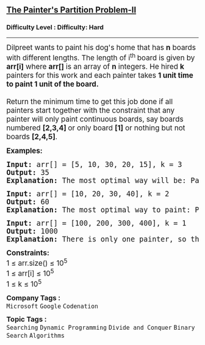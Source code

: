 <h2><a href="https://www.geeksforgeeks.org/problems/the-painters-partition-problem1535/1?page=1&category=Binary%20Search&difficulty=Easy,Medium,Hard&status=unsolved&sortBy=submissions">The Painter's Partition Problem-II</a></h2><h3>Difficulty Level : Difficulty: Hard</h3><hr><div class="problems_problem_content__Xm_eO"><p><span style="font-size: 14pt;">Dilpreet wants to paint&nbsp;his dog's home that has&nbsp;<strong>n</strong> boards with&nbsp;different lengths. The length of i<sup>th&nbsp;</sup>board is given by <strong>arr[i]</strong> where <strong>arr[]</strong> is an array of <strong>n</strong> integers. He hired <strong>k</strong> painters for this work and each painter takes <strong>1 unit time to paint 1 unit of the board. <br></strong><span style="font-family: -apple-system, BlinkMacSystemFont, 'Segoe UI', Roboto, Oxygen, Ubuntu, Cantarell, 'Open Sans', 'Helvetica Neue', sans-serif;"><br>Return the minimum time to get this job done if all painters start together with the constraint that any painter will only paint continuous boards, say boards numbered </span><strong style="font-family: -apple-system, BlinkMacSystemFont, 'Segoe UI', Roboto, Oxygen, Ubuntu, Cantarell, 'Open Sans', 'Helvetica Neue', sans-serif;">[2,3,4] </strong><span style="font-family: -apple-system, BlinkMacSystemFont, 'Segoe UI', Roboto, Oxygen, Ubuntu, Cantarell, 'Open Sans', 'Helvetica Neue', sans-serif;">or only board </span><strong style="font-family: -apple-system, BlinkMacSystemFont, 'Segoe UI', Roboto, Oxygen, Ubuntu, Cantarell, 'Open Sans', 'Helvetica Neue', sans-serif;">[1]</strong><span style="font-family: -apple-system, BlinkMacSystemFont, 'Segoe UI', Roboto, Oxygen, Ubuntu, Cantarell, 'Open Sans', 'Helvetica Neue', sans-serif;"> or nothing but not boards </span><strong style="font-family: -apple-system, BlinkMacSystemFont, 'Segoe UI', Roboto, Oxygen, Ubuntu, Cantarell, 'Open Sans', 'Helvetica Neue', sans-serif;">[2,4,5]</strong><span style="font-family: -apple-system, BlinkMacSystemFont, 'Segoe UI', Roboto, Oxygen, Ubuntu, Cantarell, 'Open Sans', 'Helvetica Neue', sans-serif;">.</span></span></p>
<p><span style="font-size: 14pt;"><strong>Examples:</strong></span></p>
<pre><span style="font-size: 14pt;"><strong>Input: </strong>arr[] = [5, 10, 30, 20, 15], k = 3
<strong>Output:</strong> 35
<strong>Explanation: </strong>The most optimal way will be: Painter 1 allocation : [5,10], Painter 2 allocation : [30], Painter 3 allocation : [20,15], Job will be done when all painters finish i.e. at time = max(5+10, 30, 20+15) = 35</span></pre>
<pre><span style="font-size: 14pt;"><strong>Input: </strong>arr[] = [10, 20, 30, 40], k = 2
<strong>Output: </strong>60
<strong>Explanation: </strong>The most optimal way to paint: Painter 1 allocation : [10,20,30], Painter 2 allocation : [40], Job will be complete at time = 60</span></pre>
<pre><span style="font-size: 14pt;"><strong>Input: </strong>arr[] = [100, 200, 300, 400], k = 1
<strong>Output: </strong>1000
<strong>Explanation: </strong>There is only one painter, so the painter must paint all boards sequentially. The total time taken will be the sum of all board lengths, i.e., 100 + 200 + 300 + 400 = 1000.</span></pre>
<p><span style="font-size: 14pt;"><strong>Constraints:</strong><br>1 ≤ arr.size() ≤ 10<sup>5<br></sup><span style="font-family: -apple-system, BlinkMacSystemFont, 'Segoe UI', Roboto, Oxygen, Ubuntu, Cantarell, 'Open Sans', 'Helvetica Neue', sans-serif;">1 ≤ arr[i] ≤ 10</span><sup style="font-family: -apple-system, BlinkMacSystemFont, 'Segoe UI', Roboto, Oxygen, Ubuntu, Cantarell, 'Open Sans', 'Helvetica Neue', sans-serif;">5<br></sup><span style="font-family: -apple-system, BlinkMacSystemFont, 'Segoe UI', Roboto, Oxygen, Ubuntu, Cantarell, 'Open Sans', 'Helvetica Neue', sans-serif;">1 ≤ k ≤ 10</span><sup style="font-family: -apple-system, BlinkMacSystemFont, 'Segoe UI', Roboto, Oxygen, Ubuntu, Cantarell, 'Open Sans', 'Helvetica Neue', sans-serif;">5</sup></span></p></div><p><span style=font-size:18px><strong>Company Tags : </strong><br><code>Microsoft</code>&nbsp;<code>Google</code>&nbsp;<code>Codenation</code>&nbsp;<br><p><span style=font-size:18px><strong>Topic Tags : </strong><br><code>Searching</code>&nbsp;<code>Dynamic Programming</code>&nbsp;<code>Divide and Conquer</code>&nbsp;<code>Binary Search</code>&nbsp;<code>Algorithms</code>&nbsp;